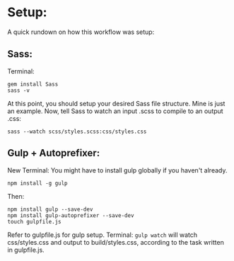 # Setup:
A quick rundown on how this workflow was setup:
## Sass:
Terminal:
  ```
  gem install Sass
  sass -v
  ```
At this point, you should setup your desired Sass file structure. Mine is just an example.
Now, tell Sass to watch an input .scss to compile to an output .css:
```
sass --watch scss/styles.scss:css/styles.css
```

## Gulp + Autoprefixer:
New Terminal:
  You might have to install gulp globally if you haven't already.
  ```
  npm install -g gulp
  ```
  Then:
  ```
  npm install gulp --save-dev
  npm install gulp-autoprefixer --save-dev
  touch gulpfile.js
  ```
Refer to gulpfile.js for gulp setup.
Terminal:
  `gulp watch` will watch css/styles.css and output to build/styles.css, according to the task written in gulpfile.js.
